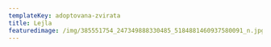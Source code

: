 ```yaml
---
templateKey: adoptovana-zvirata
title: Lejla
featuredimage: /img/385551754_247349888330485_5184881460937580091_n.jpg
---
```

